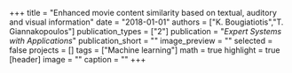 +++
title = "Enhanced movie content similarity based on textual, auditory and visual information"
date = "2018-01-01"
authors = ["K. Bougiatiotis","T. Giannakopoulos"]
publication_types = ["2"]
publication = "_Expert Systems with Applications_"
publication_short = ""
image_preview = ""
selected = false
projects = []
tags = ["Machine learning"]
math = true
highlight = true
[header]
image = ""
caption = ""
+++


